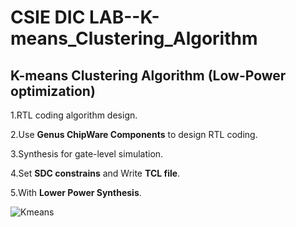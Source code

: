 # CSIE DIC LAB--K-means_Clustering_Algorithm  

## K-means Clustering Algorithm (Low-Power optimization)  

1.RTL coding algorithm design.    

2.Use **Genus ChipWare Components** to design RTL coding.    

3.Synthesis for gate-level simulation.   

4.Set **SDC constrains** and Write **TCL file**.  

5.With **Lower Power Synthesis**.  

![Kmeans](https://github.com/JHAO-YU-WEI/K-means_Clustering_Algorithm-Low-Power_optimization-/assets/100525884/f63bce6c-f056-4907-b49a-16f36bb60215)
